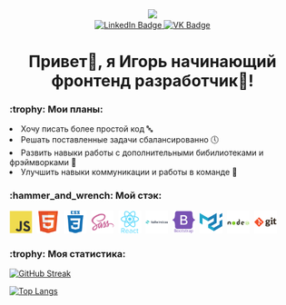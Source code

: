 <div id="header" align="center">
  <img src="https://media.giphy.com/media/R03zWv5p1oNSQd91EP/giphy.gif" width="200"/>  
</div>
<div id="badges" align="center">
  <a href="https://www.linkedin.com/in/igor-yakovlev-83b60622a/">
    <img src="https://img.shields.io/badge/LinkedIn-brightgreen?style=for-the-badge&logo=linkedin&logoColor=white" alt="LinkedIn Badge"/>
  </a>
  <a href="https://vk.com/id66345979">
    <img src="https://img.shields.io/badge/VK-brightgreen?logo=vk&logoColor=white&style=for-the-badge" alt="VK Badge"/>
  </a>
</div>
  <h1 align="center">Привет👋, я Игорь  начинающий фронтенд разработчик🧒!</h1>
<h3>:trophy: Мои планы:</h2> 
<li>Хочу писать более простой код 🔤</li>
<li>Решать поставленные задачи сбалансированно 🕔</li>
<li>Развить навыки работы с дополнительными бибилиотеками и фрэймворками 📑</li>
<li>Улучшить навыки коммуникации и работы в команде 🤜</li>
<h3>:hammer_and_wrench: Мой стэк:</h2> 
<div>
  <img src="https://github.com/devicons/devicon/blob/master/icons/javascript/javascript-original.svg" title="JavaScript" alt="JavaScript" width="40" height="40"/>&nbsp;
  <img src="https://github.com/devicons/devicon/blob/master/icons/html5/html5-original.svg" title="HTML5" alt="HTML" width="40" height="40"/>&nbsp;
  <img src="https://github.com/devicons/devicon/blob/master/icons/css3/css3-plain-wordmark.svg"  title="CSS3" alt="CSS" width="40" height="40"/>&nbsp;
  <img src="https://github.com/devicons/devicon/blob/master/icons/sass/sass-original.svg"  title="SASS" alt="SASS" width="40" height="40"/>&nbsp;
  <img src="https://github.com/devicons/devicon/blob/master/icons/react/react-original-wordmark.svg" title="React" alt="React" width="40" height="40"/>&nbsp;
  <img src="https://github.com/devicons/devicon/blob/master/icons/tailwindcss/tailwindcss-original-wordmark.svg" title="Tailwind" alt="Tailwind" width="40" height="40"/>&nbsp;
  <img src="https://github.com/devicons/devicon/blob/master/icons/bootstrap/bootstrap-plain-wordmark.svg" title="Bootstrap" alt="Bootstrap" width="40" height="40"/>&nbsp;
  <img src="https://github.com/devicons/devicon/blob/master/icons/materialui/materialui-original.svg" title="Material UI" alt="Material UI" width="40" height="40"/>&nbsp;
  <img src="https://github.com/devicons/devicon/blob/master/icons/nodejs/nodejs-original-wordmark.svg" title="NodeJS" alt="NodeJS" width="40" height="40"/>&nbsp;
  <img src="https://github.com/devicons/devicon/blob/master/icons/git/git-original-wordmark.svg" title="Git" **alt="Git" width="40" height="40"/>
</div>
<h3>:trophy: Моя статистика:</h3>

[![GitHub Streak](http://github-readme-streak-stats.herokuapp.com?user=igor-yakovlev&theme=green_nur&date_format=j%20M%5B%20Y%5D)](https://git.io/streak-stats)

[![Top Langs](https://github-readme-stats.vercel.app/api/top-langs/?username=igor-yakovlev&layout=compact&theme=vision-friendly-dark)](https://github.com/anuraghazra/github-readme-stats)

